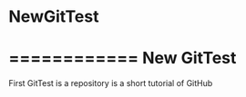 # NewGitTest
============
New GitTest
============
First GitTest is a repository is a short tutorial of GitHub
